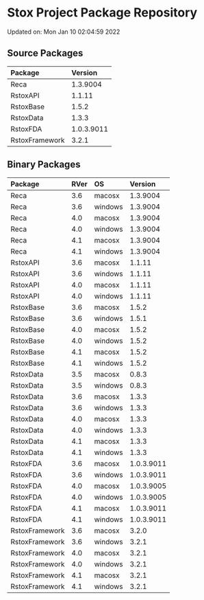 # Stox Project Package Repository


Updated on: Mon Jan 10 02:04:59 2022
## Source Packages

|Package        |Version    |
|:--------------|:----------|
|Reca           |1.3.9004   |
|RstoxAPI       |1.1.11     |
|RstoxBase      |1.5.2      |
|RstoxData      |1.3.3      |
|RstoxFDA       |1.0.3.9011 |
|RstoxFramework |3.2.1      |

## Binary Packages

|Package        |RVer |OS      |Version    |
|:--------------|:----|:-------|:----------|
|Reca           |3.6  |macosx  |1.3.9004   |
|Reca           |3.6  |windows |1.3.9004   |
|Reca           |4.0  |macosx  |1.3.9004   |
|Reca           |4.0  |windows |1.3.9004   |
|Reca           |4.1  |macosx  |1.3.9004   |
|Reca           |4.1  |windows |1.3.9004   |
|RstoxAPI       |3.6  |macosx  |1.1.11     |
|RstoxAPI       |3.6  |windows |1.1.11     |
|RstoxAPI       |4.0  |macosx  |1.1.11     |
|RstoxAPI       |4.0  |windows |1.1.11     |
|RstoxBase      |3.6  |macosx  |1.5.2      |
|RstoxBase      |3.6  |windows |1.5.1      |
|RstoxBase      |4.0  |macosx  |1.5.2      |
|RstoxBase      |4.0  |windows |1.5.2      |
|RstoxBase      |4.1  |macosx  |1.5.2      |
|RstoxBase      |4.1  |windows |1.5.2      |
|RstoxData      |3.5  |macosx  |0.8.3      |
|RstoxData      |3.5  |windows |0.8.3      |
|RstoxData      |3.6  |macosx  |1.3.3      |
|RstoxData      |3.6  |windows |1.3.3      |
|RstoxData      |4.0  |macosx  |1.3.3      |
|RstoxData      |4.0  |windows |1.3.3      |
|RstoxData      |4.1  |macosx  |1.3.3      |
|RstoxData      |4.1  |windows |1.3.3      |
|RstoxFDA       |3.6  |macosx  |1.0.3.9011 |
|RstoxFDA       |3.6  |windows |1.0.3.9011 |
|RstoxFDA       |4.0  |macosx  |1.0.3.9005 |
|RstoxFDA       |4.0  |windows |1.0.3.9005 |
|RstoxFDA       |4.1  |macosx  |1.0.3.9011 |
|RstoxFDA       |4.1  |windows |1.0.3.9011 |
|RstoxFramework |3.6  |macosx  |3.2.0      |
|RstoxFramework |3.6  |windows |3.2.1      |
|RstoxFramework |4.0  |macosx  |3.2.1      |
|RstoxFramework |4.0  |windows |3.2.1      |
|RstoxFramework |4.1  |macosx  |3.2.1      |
|RstoxFramework |4.1  |windows |3.2.1      |
